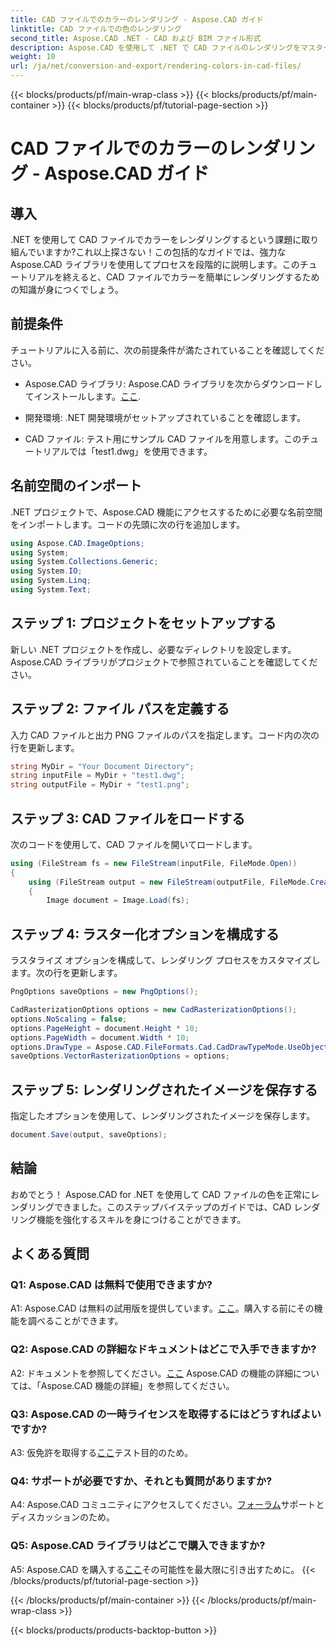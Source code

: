 ```yaml
---
title: CAD ファイルでのカラーのレンダリング - Aspose.CAD ガイド
linktitle: CAD ファイルでの色のレンダリング
second_title: Aspose.CAD .NET - CAD および BIM ファイル形式
description: Aspose.CAD を使用して .NET で CAD ファイルのレンダリングをマスターします。鮮やかな色を実現するには、ステップバイステップのガイドに従ってください。
weight: 10
url: /ja/net/conversion-and-export/rendering-colors-in-cad-files/
---
```


{{< blocks/products/pf/main-wrap-class >}}
{{< blocks/products/pf/main-container >}}
{{< blocks/products/pf/tutorial-page-section >}}

# CAD ファイルでのカラーのレンダリング - Aspose.CAD ガイド

## 導入

.NET を使用して CAD ファイルでカラーをレンダリングするという課題に取り組んでいますか?これ以上探さない！この包括的なガイドでは、強力な Aspose.CAD ライブラリを使用してプロセスを段階的に説明します。このチュートリアルを終えると、CAD ファイルでカラーを簡単にレンダリングするための知識が身につくでしょう。

## 前提条件

チュートリアルに入る前に、次の前提条件が満たされていることを確認してください。

-  Aspose.CAD ライブラリ: Aspose.CAD ライブラリを次からダウンロードしてインストールします。[ここ](https://releases.aspose.com/cad/net/).

- 開発環境: .NET 開発環境がセットアップされていることを確認します。

- CAD ファイル: テスト用にサンプル CAD ファイルを用意します。このチュートリアルでは「test1.dwg」を使用できます。

## 名前空間のインポート

.NET プロジェクトで、Aspose.CAD 機能にアクセスするために必要な名前空間をインポートします。コードの先頭に次の行を追加します。

```csharp
using Aspose.CAD.ImageOptions;
using System;
using System.Collections.Generic;
using System.IO;
using System.Linq;
using System.Text;
```

## ステップ 1: プロジェクトをセットアップする

新しい .NET プロジェクトを作成し、必要なディレクトリを設定します。 Aspose.CAD ライブラリがプロジェクトで参照されていることを確認してください。

## ステップ 2: ファイル パスを定義する

入力 CAD ファイルと出力 PNG ファイルのパスを指定します。コード内の次の行を更新します。

```csharp
string MyDir = "Your Document Directory";
string inputFile = MyDir + "test1.dwg";
string outputFile = MyDir + "test1.png";
```

## ステップ 3: CAD ファイルをロードする

次のコードを使用して、CAD ファイルを開いてロードします。

```csharp
using (FileStream fs = new FileStream(inputFile, FileMode.Open))
{
    using (FileStream output = new FileStream(outputFile, FileMode.Create))
    {
        Image document = Image.Load(fs);
```

## ステップ 4: ラスター化オプションを構成する

ラスタライズ オプションを構成して、レンダリング プロセスをカスタマイズします。次の行を更新します。

```csharp
PngOptions saveOptions = new PngOptions();

CadRasterizationOptions options = new CadRasterizationOptions();
options.NoScaling = false;
options.PageHeight = document.Height * 10;
options.PageWidth = document.Width * 10;
options.DrawType = Aspose.CAD.FileFormats.Cad.CadDrawTypeMode.UseObjectColor;
saveOptions.VectorRasterizationOptions = options;
```

## ステップ 5: レンダリングされたイメージを保存する

指定したオプションを使用して、レンダリングされたイメージを保存します。

```csharp
document.Save(output, saveOptions);
```

## 結論

おめでとう！ Aspose.CAD for .NET を使用して CAD ファイルの色を正常にレンダリングできました。このステップバイステップのガイドでは、CAD レンダリング機能を強化するスキルを身につけることができます。

## よくある質問

### Q1: Aspose.CAD は無料で使用できますか?

 A1: Aspose.CAD は無料の試用版を提供しています。[ここ](https://releases.aspose.com/)。購入する前にその機能を調べることができます。

### Q2: Aspose.CAD の詳細なドキュメントはどこで入手できますか?

 A2: ドキュメントを参照してください。[ここ](https://reference.aspose.com/cad/net/) Aspose.CAD の機能の詳細については、「Aspose.CAD 機能の詳細」を参照してください。

### Q3: Aspose.CAD の一時ライセンスを取得するにはどうすればよいですか?

 A3: 仮免許を取得する[ここ](https://purchase.aspose.com/temporary-license/)テスト目的のため。

### Q4: サポートが必要ですか、それとも質問がありますか?

 A4: Aspose.CAD コミュニティにアクセスしてください。[フォーラム](https://forum.aspose.com/c/cad/19)サポートとディスカッションのため。

### Q5: Aspose.CAD ライブラリはどこで購入できますか?

 A5: Aspose.CAD を購入する[ここ](https://purchase.aspose.com/buy)その可能性を最大限に引き出すために。
{{< /blocks/products/pf/tutorial-page-section >}}

{{< /blocks/products/pf/main-container >}}
{{< /blocks/products/pf/main-wrap-class >}}

{{< blocks/products/products-backtop-button >}}
